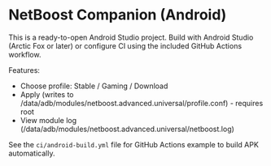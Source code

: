 # NetBoost Companion (Android)

This is a ready-to-open Android Studio project. Build with Android Studio (Arctic Fox or later) or configure CI using the included GitHub Actions workflow.

Features:
- Choose profile: Stable / Gaming / Download
- Apply (writes to /data/adb/modules/netboost.advanced.universal/profile.conf) - requires root
- View module log (/data/adb/modules/netboost.advanced.universal/netboost.log)

See the `ci/android-build.yml` file for GitHub Actions example to build APK automatically.
